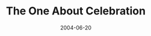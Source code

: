---
layout: music 
title: "The One About Celebration"
series: "The One About Coffee"
date: 2004-06-20 
description: "What is it about us and coffee? Whether it's a Starbucks on every corner or the atrium at Crossroads it's everywhere. Have you ever thought that maybe this whole thing is about more than what's in the cup? Maybe it's about the connection, the community we"
audio: "http://www.crossroads.net/audio/2004/2004_06_About_Coffee/TOAC_03_06-20-04_The_One_About_Celebration.mp3"
audio-duration: "39:29"
src: "http://www.crossroads.net/players/media/mediumHz/bigscreen.aboutcoffee.jpg"
---